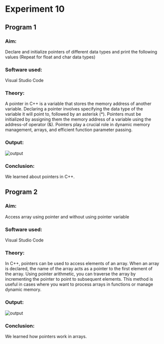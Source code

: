 # Experiment 10
## Program 1
### Aim: 
Declare and initialize pointers of different data types and print the following values (Repeat for float and char data types)
### Software used: 
Visual Studio Code
### Theory:
A pointer in C++ is a variable that stores the memory address of another variable. Declaring a pointer involves specifying the data type of the variable it will point to, followed by an asterisk (*). Pointers must be initialized by assigning them the memory address of a variable using the address-of operator (&). Pointers play a crucial role in dynamic memory management, arrays, and efficient function parameter passing.
### Output:
![output]()
### Conclusion:
We learned about pointers in C++. 

## Program 2
### Aim: 
Access array using pointer and without using pointer variable
### Software used: 
Visual Studio Code
### Theory:
In C++, pointers can be used to access elements of an array. When an array is declared, the name of the array acts as a pointer to the first element of the array. Using pointer arithmetic, you can traverse the array by incrementing the pointer to point to subsequent elements. This method is useful in cases where you want to process arrays in functions or manage dynamic memory.
### Output:
![output]()
### Conclusion:
We learned how pointers work in arrays. 
